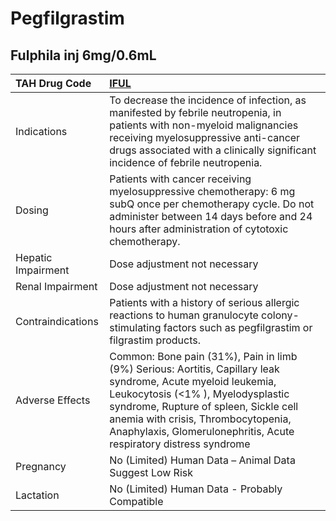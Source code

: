# Pegfilgrastim

## Fulphila inj 6mg/0.6mL

| TAH Drug Code      | [IFUL](https://www.tahsda.org.tw/drugs/hissearch.php?drug_code=IFUL)                                                                                                                                                                                                                                    |
|:-------------------|:--------------------------------------------------------------------------------------------------------------------------------------------------------------------------------------------------------------------------------------------------------------------------------------------------------|
| Indications        | To decrease the incidence of infection, as manifested by febrile neutropenia, in patients with non-myeloid malignancies receiving myelosuppressive anti-cancer drugs associated with a clinically significant incidence of febrile neutropenia.                                                         |
| Dosing             | Patients with cancer receiving myelosuppressive chemotherapy: 6 mg subQ once per chemotherapy cycle. Do not administer between 14 days before and 24 hours after administration of cytotoxic chemotherapy.                                                                                              |
| Hepatic Impairment | Dose adjustment not necessary                                                                                                                                                                                                                                                                           |
| Renal Impairment   | Dose adjustment not necessary                                                                                                                                                                                                                                                                           |
| Contraindications  | Patients with a history of serious allergic reactions to human granulocyte colony-stimulating factors such as pegfilgrastim or filgrastim products.                                                                                                                                                     |
| Adverse Effects    | Common: Bone pain (31%), Pain in limb (9%) Serious: Aortitis, Capillary leak syndrome, Acute myeloid leukemia, Leukocytosis (<1% ), Myelodysplastic syndrome, Rupture of spleen, Sickle cell anemia with crisis, Thrombocytopenia, Anaphylaxis, Glomerulonephritis, Acute respiratory distress syndrome |
| Pregnancy          | No (Limited) Human Data – Animal Data Suggest Low Risk                                                                                                                                                                                                                                                  |
| Lactation          | No (Limited) Human Data - Probably Compatible                                                                                                                                                                                                                                                           |

